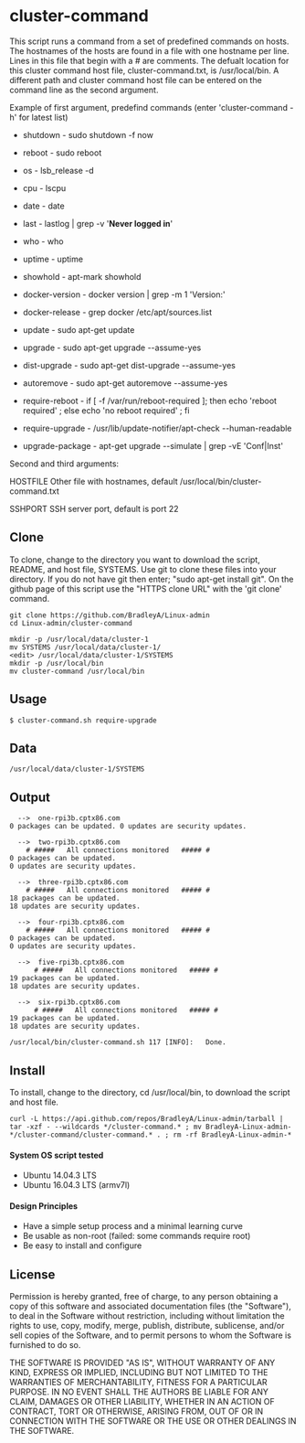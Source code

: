 # cluster-command

This script runs a command from a set of predefined commands on hosts.  The hostnames of the hosts are found in a file with one hostname per line.  Lines in this file that begin with a # are comments.  The defualt location for this cluster command host file, cluster-command.txt, is /usr/local/bin.  A different path and cluster command host file can be entered on the command line as the second argument.

Example of first argument, predefind commands (enter 'cluster-command -h' for latest list)

 * shutdown       - sudo shutdown -f now
 * reboot         - sudo reboot

 * os             - lsb_release -d
 * cpu            - lscpu
 * date           - date
 * last           - lastlog | grep -v '**Never logged in**'
 * who            - who
 * uptime         - uptime
 * showhold       - apt-mark showhold

 * docker-version - docker version | grep -m 1 'Version:'
 * docker-release - grep docker /etc/apt/sources.list

 * update         - sudo apt-get update
 * upgrade        - sudo apt-get upgrade --assume-yes
 * dist-upgrade   - sudo apt-get dist-upgrade --assume-yes
 * autoremove     - sudo apt-get autoremove --assume-yes
 * require-reboot - if [ -f /var/run/reboot-required ]; then echo 'reboot
                    required' ; else echo 'no reboot required' ; fi
 * require-upgrade - /usr/lib/update-notifier/apt-check --human-readable
 * upgrade-package - apt-get upgrade --simulate | grep -vE 'Conf|Inst'

Second and third arguments:

HOSTFILE     Other file with hostnames, default /usr/local/bin/cluster-command.txt

SSHPORT      SSH server port, default is port 22

## Clone

To clone, change to the directory you want to download the script, README, and host file, SYSTEMS. Use git to clone these files into your directory. If you do not have git then enter; "sudo apt-get install git". On the github page of this script use the "HTTPS clone URL" with the 'git clone' command.

    git clone https://github.com/BradleyA/Linux-admin
    cd Linux-admin/cluster-command
    
    mkdir -p /usr/local/data/cluster-1
    mv SYSTEMS /usr/local/data/cluster-1/
    <edit> /usr/local/data/cluster-1/SYSTEMS
    mkdir -p /usr/local/bin
    mv cluster-command /usr/local/bin
    

## Usage
    $ cluster-command.sh require-upgrade

## Data
    /usr/local/data/cluster-1/SYSTEMS

## Output
      -->  one-rpi3b.cptx86.com
    0 packages can be updated. 0 updates are security updates.

      -->  two-rpi3b.cptx86.com
        # #####   All connections monitored   ##### #
    0 packages can be updated.
    0 updates are security updates.
    
      -->  three-rpi3b.cptx86.com
      	# #####   All connections monitored   ##### #
    18 packages can be updated.
    18 updates are security updates.
    
      -->  four-rpi3b.cptx86.com
      	# #####   All connections monitored   ##### #
    0 packages can be updated.
    0 updates are security updates.
    
      -->  five-rpi3b.cptx86.com
	      # #####   All connections monitored   ##### #
    19 packages can be updated.
    18 updates are security updates.
    
      -->  six-rpi3b.cptx86.com
	      # #####   All connections monitored   ##### #
    19 packages can be updated.
    18 updates are security updates.
    
    /usr/local/bin/cluster-command.sh 117 [INFO]:	Done.
    
## Install

To install, change to the directory, cd /usr/local/bin, to download the script and host file.

    curl -L https://api.github.com/repos/BradleyA/Linux-admin/tarball | tar -xzf - --wildcards */cluster-command.* ; mv BradleyA-Linux-admin-*/cluster-command/cluster-command.* . ; rm -rf BradleyA-Linux-admin-*

#### System OS script tested
 * Ubuntu 14.04.3 LTS
 * Ubuntu 16.04.3 LTS (armv7l)

#### Design Principles
 * Have a simple setup process and a minimal learning curve
 * Be usable as non-root (failed: some commands require root)
 * Be easy to install and configure

## License

Permission is hereby granted, free of charge, to any person obtaining a copy of this software and associated documentation files (the "Software"), to deal in the Software without restriction, including without limitation the rights to use, copy, modify, merge, publish, distribute, sublicense, and/or sell copies of the Software, and to permit persons to whom the Software is furnished to do so.

THE SOFTWARE IS PROVIDED "AS IS", WITHOUT WARRANTY OF ANY KIND, EXPRESS OR IMPLIED, INCLUDING BUT NOT LIMITED TO THE WARRANTIES OF MERCHANTABILITY, FITNESS FOR A PARTICULAR PURPOSE. IN NO EVENT SHALL THE AUTHORS BE LIABLE FOR ANY CLAIM, DAMAGES OR OTHER LIABILITY, WHETHER IN AN ACTION OF CONTRACT, TORT OR OTHERWISE, ARISING FROM, OUT OF OR IN CONNECTION WITH THE SOFTWARE OR THE USE OR OTHER DEALINGS IN THE SOFTWARE.
